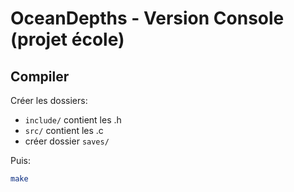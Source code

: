 # OceanDepths - Version Console (projet école)

## Compiler
Créer les dossiers:
- `include/` contient les .h
- `src/` contient les .c
- créer dossier `saves/`

Puis:
```bash
make
